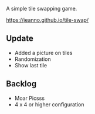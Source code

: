 A simple tile swapping game.

https://jeanno.github.io/tile-swap/

## Update
- Added a picture on tiles
- Randomization
- Show last tile


## Backlog
- Moar Picsss
- 4 x 4 or higher configuration

